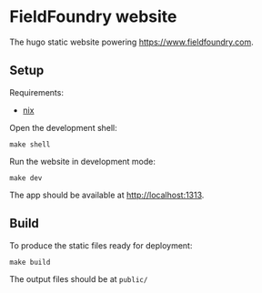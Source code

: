 # FieldFoundry website

The hugo static website powering https://www.fieldfoundry.com.

## Setup

Requirements:

- [nix](https://nixos.org/download/)

Open the development shell:
```
make shell
```

Run the website in development mode:
```
make dev
```

The app should be available at <http://localhost:1313>.


## Build

To produce the static files ready for deployment:
```
make build
```

The output files should be at `public/`
